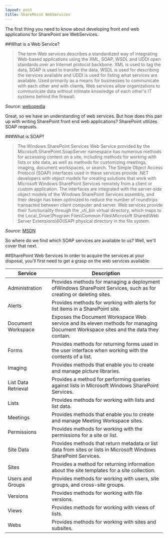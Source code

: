 ```yaml
---
layout: post
title: SharePoint WebServices
---
```


The first thing you need to know about developing front end web applications for SharePoint are WebServices.

##What is a Web Service?
>The term Web services describes a standardized way of integrating Web-based applications using the XML, SOAP, WSDL and UDDI open standards over an Internet protocol backbone. XML is used to tag the data, SOAP is used to transfer the data, WSDL is used for describing the services available and UDDI is used for listing what services are available. Used primarily as a means for businesses to communicate with each other and with clients, Web services allow organizations to communicate data without intimate knowledge of each other's IT systems behind the firewall.

*Source*: [webopedia](http://www.webopedia.com/TERM/W/Web_Services.html)

Great, so we have an understanding of web services.  But how does this pair up with writing SharePoint front end web applications?  SharePoint utilizes SOAP reqeusts.

###What is SOAP?
>The Windows SharePoint Services Web Service provided by the Microsoft.SharePoint.SoapServer namespace has numerous methods for accessing content on a site, including methods for working with lists or site data, as well as methods for customizing meetings, imaging, document workspaces, or search.
The Simple Object Access Protocol (SOAP) interfaces used in these services provide .NET developers with object models for creating solutions that work with Microsoft Windows SharePoint Services remotely from a client or custom application. The interfaces are integrated with the server-side object models of the Windows SharePoint Services assembly, and their design has been optimized to reduce the number of roundtrips transacted between client computer and server.
Web services provide their functionality through the _vti_bin virtual directory, which maps to the Local_Drive:\Program Files\Common Files\Microsoft Shared\Web Server Extensions\60\ISAPI physical directory in the file system.

*Source*: [MSDN](https://msdn.microsoft.com/en-us/library/dd587241(v=office.11).aspx)

So where do we find which SOAP services are available to us?  Well, we'll cover that next.


##SharePoint Web Services 
In order to acquire the services at your disposal, you'll first need to get a grasp on the web services available:

| Service             | Description                                                                                                                        |
|---------------------|------------------------------------------------------------------------------------------------------------------------------------|
| Administration      | Provides methods for managing a deployment ofWindows SharePoint Services, such as for creating or deleting sites.                  |
| Alerts              | Provides methods for working with alerts for list items in a SharePoint site.                                                      |
| Document Workspace  | Exposes the Document Workspace Web service and its eleven methods for managing Document Workspace sites and the data they contain. |
| Forms               | Provides methods for returning forms used in the user interface when working with the contents of a list.                          |
| Imaging             | Provides methods that enable you to create and manage picture libraries.                                                           |
| List Data Retrieval | Provides a method for performing queries against lists in Microsoft Windows SharePoint Services.                                   |
| Lists               | Provides methods for working with lists and list data.                                                                             |
| Meetings            | Provides methods that enable you to create and manage Meeting Workspace sites.                                                     |
| Permissions         | Provides methods for working with the permissions for a site or list.                                                              |
| Site Data           | Provides methods that return metadata or list data from sites or lists in Microsoft Windows SharePoint Services.                   |
| Sites               | Provides a method for returning information about the site templates for a site collection.                                        |
| Users and Groups    | Provides methods for working with users, site groups, and cross-site groups.                                                       |
| Versions            | Provides methods for working with file versions.                                                                                   |
| Views               | Provides methods for working with views of lists.     | Web Part Pages      | Provides the methods to send information to and retrieve information from XML Web services.                                        |
| Webs                | Provides methods for working with sites and subsites.                                                                              |